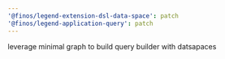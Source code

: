 ```yaml
---
'@finos/legend-extension-dsl-data-space': patch
'@finos/legend-application-query': patch
---
```


leverage minimal graph to build query builder with datsapaces
